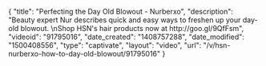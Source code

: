 {
    "title": "Perfecting the Day Old Blowout - Nurberxo",
    "description": "Beauty expert Nur describes quick and easy ways to freshen up your day-old blowout. \nShop HSN's hair products now at http:\/\/goo.gl\/9QfFsm",
    "videoid": "91795016",
    "date_created": "1408757288",
    "date_modified": "1500408556",
    "type": "captivate",
    "layout": "video",
    "url": "\/v\/hsn-nurberxo-how-to-day-old-blowout\/91795016"
}